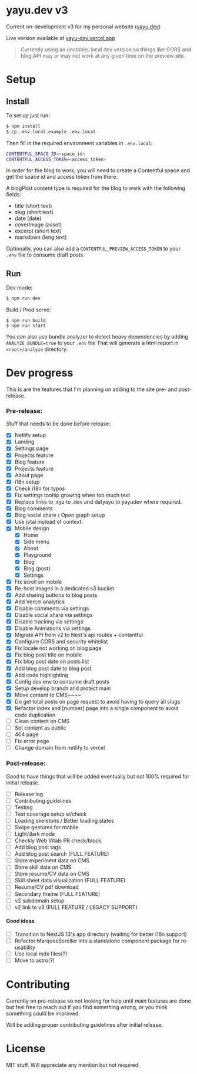 # yayu.dev v3

Current on-development v3 for my personal website ([yayu.dev](https://yayu.dev))

Live version available at [yayu-dev.vercel.app](https://yayu-dev.vercel.app/)

> Currently using an unstable, local dev version so things like CORS and blog API may or may not work at any given time on the preview site.

# Setup

## Install

To set up just run:

```sh
$ npm install
$ cp .env.local.example .env.local
```

Then fill in the required environment variables in `.env.local`:

```sh
CONTENTFUL_SPACE_ID=<space_id>
CONTENTFUL_ACCESS_TOKEN=<access_token>
```

In order for the blog to work, you will need to create a Contentful space and get the space id and access token from there.

A blogPost content type is required for the blog to work with the following fields:

- title (short text)
- slug (short text)
- date (date)
- coverImage (asset)
- excerpt (short text)
- markdown (long text)

Optionally, you can also add a `CONTENTFUL_PREVIEW_ACCESS_TOKEN` to your `.env` file to consume draft posts.

## Run

Dev mode:

```sh
$ npm run dev
```

Build / Prod serve:

```
$ npm run build
$ npm run start
```

You can also use bundle analyzer to detect heavy dependencies by adding `ANALYZE_BUNDLE=true` to your `.env` file
That will generate a html report in `<root>/analyze` directory.

# Dev progress

This is are the features that I'm planning on adding to the site pre- and post-release.

### Pre-release:

Stuff that needs to be done before release:

- [x] Netlify setup
- [x] Landing
- [x] Settings page
- [x] Projects feature
- [x] Blog feature
- [x] Projects feature
- [x] About page
- [x] i18n setup
- [x] Check i18n for typos
- [x] Fix settings tooltip growing when too much text
- [x] Replace links to .xyz to .dev and datyayu to yayudev where required.
- [x] Blog comments
- [x] Blog social share / Open graph setup
- [x] Use jotai instead of context.
- [x] Mobile design
  - [x] Home
  - [x] Side menu
  - [x] About
  - [x] Playground
  - [x] Blog
  - [x] Blog (post)
  - [x] Settings
- [x] Fix scroll on mobile
- [x] Re-host images in a dedicated s3 bucket
- [x] Add sharing buttons to blog posts
- [x] Add Vercel analytics
- [x] Disable comments via settings
- [x] Disable social share via settings
- [x] Disable tracking via settings
- [x] Disable Animations via settings
- [x] Migrate API from v2 to Next's api routes + contentful
- [x] Configure CORS and security whitelist
- [x] Fix locale not working on blog page
- [x] Fix blog post title on mobile
- [x] Fix blog post date on posts list
- [x] Add blog post date to blog post
- [x] Add code highlighting
- [x] Config dev env to consume draft posts
- [x] Setup develop branch and protect main
- [x] Move content to CMS~~~~
- [X] Do get total posts on page request to avoid having to query all slugs
- [X] Refactor index and \[number] page into a single component to avoid code duplication
- [ ] Clean content on CMS
- [ ] Set content as public
- [ ] 404 page
- [ ] Fix error page
- [ ] Change domain from netlify to vercel

### Post-release:

Good to have things that will be added eventually but not 100% required for initial release.

- [ ] Release log
- [ ] Contributing guidelines
- [ ] Testing
- [ ] Test coverage setup w/check
- [ ] Loading skeletons / Better loading states
- [ ] Swipe gestures for mobile
- [ ] Light/dark mode
- [ ] Checkly Web Vitals PR check/block
- [ ] Add blog post tags
- [ ] Add blog post search (FULL FEATURE)
- [ ] Store experiment data on CMS
- [ ] Store skill data on CMS
- [ ] Store resume/CV data on CMS
- [ ] Skill sheet data visualization (FULL FEATURE)
- [ ] Resume/CV pdf download
- [ ] Secondary theme (FULL FEATURE)
- [ ] v2 subdomain setup
- [ ] v2 link to v3 (FULL FEATURE / LEGACY SUPPORT)

#### Good ideas

- [ ] Transition to NextJS 13's app directory (waiting for better i18n support)
- [ ] Refactor MarqueeScroller into a standalone component package for re-usability
- [ ] Use local mdx files(?)
- [ ] Move to astro(?)

# Contributing

Currently on pre-release so not looking for help until main features are done but feel free to reach out if you find something wrong, or you think something could be improved.

Will be adding proper contributing guidelines after initial release.

# License

MIT stuff. Will appreciate any mention but not required.
